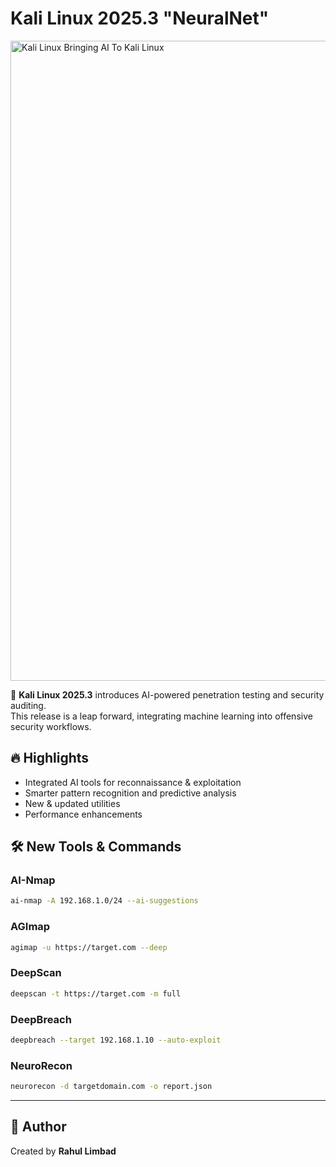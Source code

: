 # Kali Linux 2025.3 "NeuralNet"

<img width="1024" height="1024" alt="Kali Linux Bringing AI To Kali Linux" src="https://github.com/user-attachments/assets/e8c352d6-2437-4657-a545-0d33e318601c" />

🚀 **Kali Linux 2025.3** introduces AI-powered penetration testing and security auditing.  
This release is a leap forward, integrating machine learning into offensive security workflows.

## 🔥 Highlights
- Integrated AI tools for reconnaissance & exploitation  
- Smarter pattern recognition and predictive analysis  
- New & updated utilities  
- Performance enhancements

## 🛠️ New Tools & Commands

### AI-Nmap
```bash
ai-nmap -A 192.168.1.0/24 --ai-suggestions
```

### AGImap
```bash
agimap -u https://target.com --deep
```

### DeepScan
```bash
deepscan -t https://target.com -m full
```

### DeepBreach
```bash
deepbreach --target 192.168.1.10 --auto-exploit
```

### NeuroRecon
```bash
neurorecon -d targetdomain.com -o report.json
```

---

## 📌 Author
Created by **Rahul Limbad**
